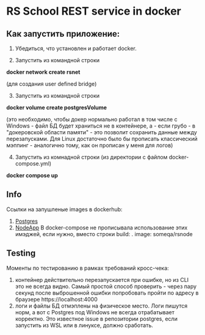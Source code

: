 # RS School REST service in docker

## Как запустить приложение:

1) Убедиться, что установлен и работает docker.

2) Запустить из командной строки

**docker network create rsnet**

(для создания user defined bridge)

3) Запустить из командной строки

**docker volume create postgresVolume**

(это необходимо, чтобы докер нормально работал в том числе с Windows - файл БД будет храниться не в контейнере, а - если грубо - в "докеровской области памяти" - это позволит сохранить данные между перезапусками. Для Linux достаточно было бы прописать классический мэппинг - аналогично тому, как он прописан у меня для логов)

4) Запустить из комнадной строки (из директории с файлом docker-compose.yml)

**docker compose up**

## Info
Ссылки на запушленые images в dockerhub:
1) [Postgres](https://hub.docker.com/r/someqa/rspostgres/)
2) [NodeApp](https://hub.docker.com/r/someqa/rsnode/)
В docker-compose не прописывала использование этих имэджей, если нужно, вместо строки
build: .
image: someqa/rsnode

## Testing
Моменты по тестированию в рамках требований кросс-чека:
1) контейнер действительно перезапускается при ошибке, но из CLI это не всегда видно. Самый простой способ проверить - через пару секунд после выброшенной ошибки попробовать пройти по адресу в браузере
https://localhost:4000
2) логи и файлы БД отмэплены на физическое место. Логи пишутся норм, а вот с Postgres под Windows не всегда отрабатывает корректно. Это известное issue в репозитории postgres, если запустить из WSL или в линуксе, должно сработать. 


